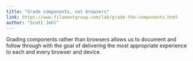 ```yaml
---
title: "Grade components, not browsers"
link: https://www.filamentgroup.com/lab/grade-the-components.html
author: "Scott Jehl"
---
```


Grading components rather than browsers allows us to document and follow through with the goal of delivering the most appropriate experience to each and every browser and device.